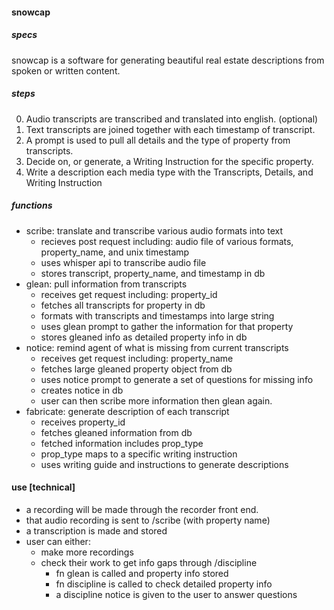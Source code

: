 #### snowcap

##### specs
snowcap is a software for generating beautiful real estate descriptions from spoken or written content.

##### steps
 0. Audio transcripts are transcribed and translated into english. (optional)
 1. Text transcripts are joined together with each timestamp of transcript.
 2. A prompt is used to pull all details and the type of property from transcripts.
 3. Decide on, or generate, a Writing Instruction for the specific property.
 4. Write a description each media type with the Transcripts, Details, and Writing Instruction

##### functions
- scribe: translate and transcribe various audio formats into text
  - recieves post request including: audio file of various formats, property_name, and unix timestamp
  - uses whisper api to transcribe audio file
  - stores transcript, property_name, and timestamp in db
- glean: pull information from transcripts
  - receives get request including: property_id
  - fetches all transcripts for property in db
  - formats with transcripts and timestamps into large string
  - uses glean prompt to gather the information for that property
  - stores gleaned info as detailed property info in db
- notice: remind agent of what is missing from current transcripts
  - receives get request including: property_name
  - fetches large gleaned property object from db
  - uses notice prompt to generate a set of questions for missing info
  - creates notice in db
  - user can then scribe more information then glean again.
- fabricate: generate description of each transcript
  - receives property_id
  - fetches gleaned information from db
  - fetched information includes prop_type
  - prop_type maps to a specific writing instruction
  - uses writing guide and instructions to generate descriptions

#### use [technical]
- a recording will be made through the recorder front end.
- that audio recording is sent to /scribe (with property name)
- a transcription is made and stored
- user can either:
  - make more recordings
  - check their work to get info gaps through /discipline
    - fn glean is called and property info stored
    - fn discipline is called to check detailed property info
    - a discipline notice is given to the user to answer questions
